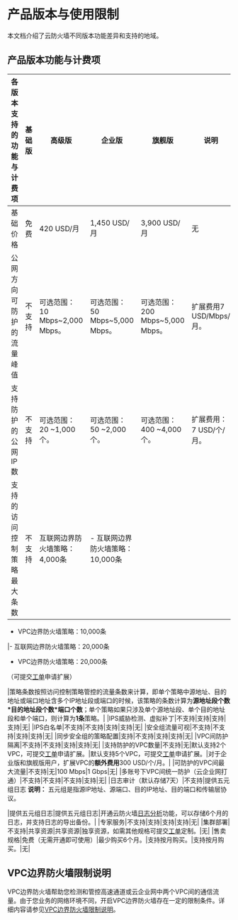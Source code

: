 # 产品版本与使用限制

本文档介绍了云防火墙不同版本功能差异和支持的地域。

## 产品版本功能与计费项

|各版本支持的功能与计费项|基础版|高级版|企业版|旗舰版|说明|
|------------|---|---|---|---|--|
|基础价格|免费|420 USD/月|1,450 USD/月|3,900 USD/月|无|
|公网方向可防护的流量峰值|不支持|可选范围：10 Mbps~2,000 Mbps。|可选范围：50 Mbps~5,000 Mbps。|可选范围：200 Mbps~5,000 Mbps。|扩展费用7 USD/Mbps/月。|
|支持防护的公网IP数|不支持|可选范围：20 ~1,000个。|可选范围：50 ~2,000个。|可选范围：400 ~4,000个。|扩展费用： 7 USD/个/月。|
|支持的访问控制策略最大条数|不支持|互联网边界防火墙策略：4,000条|-   互联网边界防火墙策略：10,000条
-   VPC边界防火墙策略：10,000条

|-   互联网边界防火墙策略：20,000条
-   VPC边界防火墙策略：20,000条

（可提交[工单](https://workorder-intl.console.aliyun.com/#/ticket/add/?productId=80)申请扩展）

|策略条数按照访问控制策略管控的流量条数来计算，即单个策略中源地址、目的地址或端口地址含多个IP地址段或端口的时候，该策略的条数计算为**源地址段个数\*目的地址段个数\*端口个数**；单个策略如果只涉及单个源地址段、单个目的地址段和单个端口，则计算为**1条**策略。|
|IPS威胁检测、虚拟补丁|不支持|支持|支持|支持|无|
|IPS白名单|不支持|不支持|支持|支持|无|
|安全组流量可视|不支持|不支持|支持|支持|无|
|同步安全组的策略配置|支持|不支持|支持|支持|无|
|VPC间防护隔离|不支持|不支持|支持|支持|无|
|支持防护的VPC数量|不支持|无|默认支持2个VPC，可提交[工单](https://workorder-intl.console.aliyun.com/#/ticket/add/?productId=80)申请扩展。|默认支持5个VPC，可提交[工单](https://workorder-intl.console.aliyun.com/#/ticket/add/?productId=80)申请扩展。|对于企业版和旗舰版用户，扩展VPC的**额外费用**300 USD/个/月。|
|可防护的VPC间最大流量|不支持|无|100 Mbps|1 Gbps|无|
|多账号下VPC间统一防护（云企业网打通）|不支持|不支持|不支持|支持|无|
|日志审计（默认存储7天）|不支持|提供五元组日志 **说明：** 五元组是指源IP地址、源端口、目的IP地址、目的端口和传输层协议。

|提供五元组日志|提供五元组日志|开通云防火墙[日志分析](/intl.zh-CN/日志/日志分析/概述.md)功能，可以存储6个月的日志，并支持日志的导出备份。|
|专家服务|不支持|支持|支持|支持|无|
|集群部署|不支持|共享资源|共享资源|独享资源，如需其他规格可提交[工单](https://workorder-intl.console.aliyun.com/#/ticket/add/?productId=80)定制。|无|
|售卖规格|免费（无需开通即可使用）|最少购买6个月。|支持按月购买。|支持按月购买。|无|

## VPC边界防火墙限制说明

VPC边界防火墙帮助您检测和管控高速通道或云企业网中两个VPC间的通信流量。由于您业务的网络环境不同，开启VPC边界防火墙存在一定的限制条件。详细内容请参见[VPC边界防火墙限制说明](/intl.zh-CN/防火墙开关/VPC边界防火墙/VPC边界防火墙限制说明.md)。

